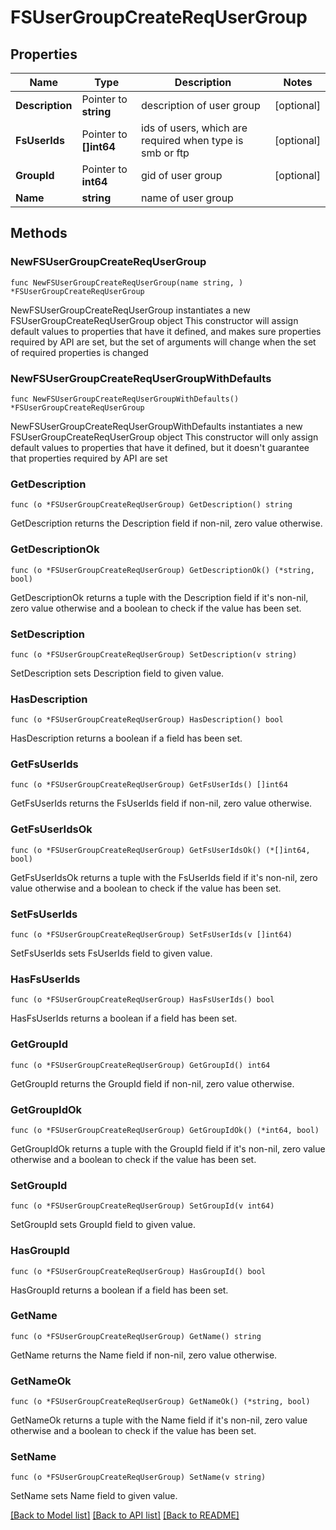 # FSUserGroupCreateReqUserGroup

## Properties

Name | Type | Description | Notes
------------ | ------------- | ------------- | -------------
**Description** | Pointer to **string** | description of user group | [optional] 
**FsUserIds** | Pointer to **[]int64** | ids of users, which are required when type is smb or ftp | [optional] 
**GroupId** | Pointer to **int64** | gid of user group | [optional] 
**Name** | **string** | name of user group | 

## Methods

### NewFSUserGroupCreateReqUserGroup

`func NewFSUserGroupCreateReqUserGroup(name string, ) *FSUserGroupCreateReqUserGroup`

NewFSUserGroupCreateReqUserGroup instantiates a new FSUserGroupCreateReqUserGroup object
This constructor will assign default values to properties that have it defined,
and makes sure properties required by API are set, but the set of arguments
will change when the set of required properties is changed

### NewFSUserGroupCreateReqUserGroupWithDefaults

`func NewFSUserGroupCreateReqUserGroupWithDefaults() *FSUserGroupCreateReqUserGroup`

NewFSUserGroupCreateReqUserGroupWithDefaults instantiates a new FSUserGroupCreateReqUserGroup object
This constructor will only assign default values to properties that have it defined,
but it doesn't guarantee that properties required by API are set

### GetDescription

`func (o *FSUserGroupCreateReqUserGroup) GetDescription() string`

GetDescription returns the Description field if non-nil, zero value otherwise.

### GetDescriptionOk

`func (o *FSUserGroupCreateReqUserGroup) GetDescriptionOk() (*string, bool)`

GetDescriptionOk returns a tuple with the Description field if it's non-nil, zero value otherwise
and a boolean to check if the value has been set.

### SetDescription

`func (o *FSUserGroupCreateReqUserGroup) SetDescription(v string)`

SetDescription sets Description field to given value.

### HasDescription

`func (o *FSUserGroupCreateReqUserGroup) HasDescription() bool`

HasDescription returns a boolean if a field has been set.

### GetFsUserIds

`func (o *FSUserGroupCreateReqUserGroup) GetFsUserIds() []int64`

GetFsUserIds returns the FsUserIds field if non-nil, zero value otherwise.

### GetFsUserIdsOk

`func (o *FSUserGroupCreateReqUserGroup) GetFsUserIdsOk() (*[]int64, bool)`

GetFsUserIdsOk returns a tuple with the FsUserIds field if it's non-nil, zero value otherwise
and a boolean to check if the value has been set.

### SetFsUserIds

`func (o *FSUserGroupCreateReqUserGroup) SetFsUserIds(v []int64)`

SetFsUserIds sets FsUserIds field to given value.

### HasFsUserIds

`func (o *FSUserGroupCreateReqUserGroup) HasFsUserIds() bool`

HasFsUserIds returns a boolean if a field has been set.

### GetGroupId

`func (o *FSUserGroupCreateReqUserGroup) GetGroupId() int64`

GetGroupId returns the GroupId field if non-nil, zero value otherwise.

### GetGroupIdOk

`func (o *FSUserGroupCreateReqUserGroup) GetGroupIdOk() (*int64, bool)`

GetGroupIdOk returns a tuple with the GroupId field if it's non-nil, zero value otherwise
and a boolean to check if the value has been set.

### SetGroupId

`func (o *FSUserGroupCreateReqUserGroup) SetGroupId(v int64)`

SetGroupId sets GroupId field to given value.

### HasGroupId

`func (o *FSUserGroupCreateReqUserGroup) HasGroupId() bool`

HasGroupId returns a boolean if a field has been set.

### GetName

`func (o *FSUserGroupCreateReqUserGroup) GetName() string`

GetName returns the Name field if non-nil, zero value otherwise.

### GetNameOk

`func (o *FSUserGroupCreateReqUserGroup) GetNameOk() (*string, bool)`

GetNameOk returns a tuple with the Name field if it's non-nil, zero value otherwise
and a boolean to check if the value has been set.

### SetName

`func (o *FSUserGroupCreateReqUserGroup) SetName(v string)`

SetName sets Name field to given value.



[[Back to Model list]](../README.md#documentation-for-models) [[Back to API list]](../README.md#documentation-for-api-endpoints) [[Back to README]](../README.md)



